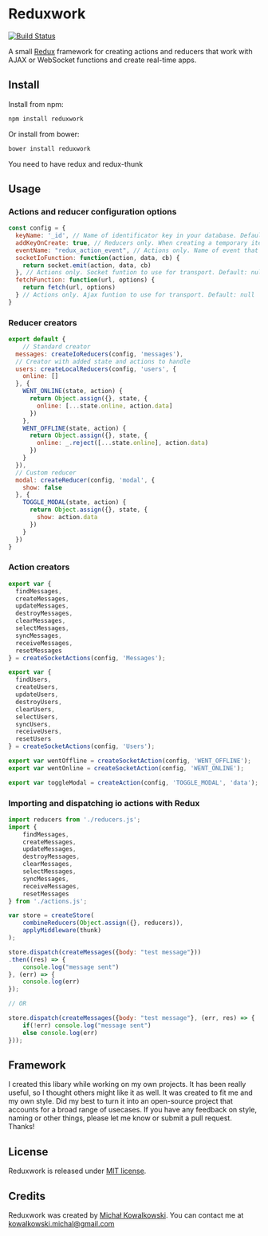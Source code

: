 # Reduxwork

[![Build Status](https://travis-ci.org/michalkow/reduxwork.svg?branch=master)](https://travis-ci.org/michalkow/reduxwork)

A small [Redux](http://redux.js.org) framework for creating actions and reducers that work with AJAX or WebSocket functions and create real-time apps. 

## Install

Install from npm:

```bash
npm install reduxwork 
```

Or install from bower:

```bash
bower install reduxwork
```
You need to have redux and redux-thunk 

## Usage

### Actions and reducer configuration options

```javascript
const config = {
  keyName: '_id', // Name of identificator key in your database. Default: 'id'
  addKeyOnCreate: true, // Reducers only. When creating a temporary item (before socket/fetch) random indentificator will be added. Default: false
  eventName: "redux_action_event", // Actions only. Name of event that will be send by socket.io. Default: "redux_action_event"
  socketIoFunction: function(action, data, cb) { 
  	return socket.emit(action, data, cb) 
  }, // Actions only. Socket funtion to use for transport. Default: null
  fetchFunction: function(url, options) { 
  	return fetch(url, options)
  } // Actions only. Ajax funtion to use for transport. Default: null
}
```

### Reducer creators

```javascript
export default {
	// Standard creator
  messages: createIoReducers(config, 'messages'),
  // Creator with added state and actions to handle
  users: createLocalReducers(config, 'users', {
  	online: []
  }, {
   	WENT_ONLINE(state, action) {
      return Object.assign({}, state, {
      	online: [...state.online, action.data]
      })        
    },   
   	WENT_OFFLINE(state, action) {
      return Object.assign({}, state, {
      	online: _.reject([...state.online], action.data)
      })        
    }
  }),
  // Custom reducer
  modal: createReducer(config, 'modal', {
  	show: false
  }, {
   	TOGGLE_MODAL(state, action) {
      return Object.assign({}, state, {
      	show: action.data
      })        
    }
  })
}
```

### Action creators

```javascript
export var {
  findMessages,
  createMessages,
  updateMessages,
  destroyMessages,
  clearMessages,
  selectMessages,
  syncMessages,
  receiveMessages,
  resetMessages
} = createSocketActions(config, 'Messages');

export var {
  findUsers,
  createUsers,
  updateUsers,
  destroyUsers,
  clearUsers,
  selectUsers,
  syncUsers,
  receiveUsers,
  resetUsers
} = createSocketActions(config, 'Users');

export var wentOffline = createSocketAction(config, 'WENT_OFFLINE');
export var wentOnline = createSocketAction(config, 'WENT_ONLINE');

export var toggleModal = createAction(config, 'TOGGLE_MODAL', 'data');

```

### Importing and dispatching io actions with Redux

```javascript
import reducers from './reducers.js';
import { 
	findMessages, 
	createMessages, 
	updateMessages, 
	destroyMessages, 
	clearMessages, 
	selectMessages, 
	syncMessages, 
	receiveMessages, 
	resetMessages 
} from './actions.js';

var store = createStore(
	combineReducers(Object.assign({}, reducers)), 
	applyMiddleware(thunk)
);

store.dispatch(createMessages({body: "test message"}))
.then((res) => {
	console.log("message sent")
}, (err) => {
	console.log(err)
});

// OR 

store.dispatch(createMessages({body: "test message"}, (err, res) => {
	if(!err) console.log("message sent")
	else console.log(err)
}));
```

## Framework

I created this libary while working on my own projects. It has been really useful, so I thought others might like it as well. It was created to fit me and my own style. Did my best to turn it into an open-source project that accounts for a broad range of usecases. If you have any feedback on style, naming or other things, please let me know or submit a pull request. Thanks! 

## License

Reduxwork is released under [MIT license](http://opensource.org/licenses/mit-license.php).

## Credits

Reduxwork was created by [Michał Kowalkowski](https://github.com/michalkow). You can contact me at [kowalkowski.michal@gmail.com](mailto:kowalkowski.michal@gmail.com)
